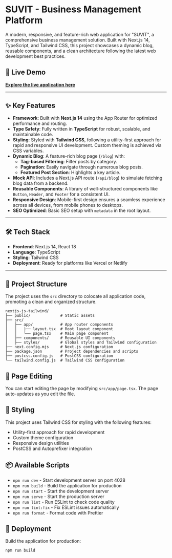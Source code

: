 # SUVIT - Business Management Platform

A modern, responsive, and feature-rich web application for "SUVIT", a comprehensive business management solution. Built with Next.js 14, TypeScript, and Tailwind CSS, this project showcases a dynamic blog, reusable components, and a clean architecture following the latest web development best practices.

## 🚀 Live Demo

[**Explore the live application here**](https://blog-task-git-main-harshacparmar2002-4603s-projects.vercel.app/blog)

---

## ✨ Key Features

-   **Framework**: Built with **Next.js 14** using the App Router for optimized performance and routing.
-   **Type Safety**: Fully written in **TypeScript** for robust, scalable, and maintainable code.
-   **Styling**: Styled with **Tailwind CSS**, following a utility-first approach for rapid and responsive UI development. Custom theming is achieved via CSS variables.
-   **Dynamic Blog**: A feature-rich blog page (`/blog`) with:
    -   **Tag-based Filtering**: Filter posts by category.
    -   **Pagination**: Easily navigate through numerous blog posts.
    -   **Featured Post Section**: Highlights a key article.
-   **Mock API**: Includes a Next.js API route (`/api/blog`) to simulate fetching blog data from a backend.
-   **Reusable Components**: A library of well-structured components like `Button`, `Header`, and `Footer` for a consistent UI.
-   **Responsive Design**: Mobile-first design ensures a seamless experience across all devices, from mobile phones to desktops.
-   **SEO Optimized**: Basic SEO setup with `metadata` in the root layout.

---

## 🛠️ Tech Stack

-   **Frontend**: Next.js 14, React 18
-   **Language**: TypeScript
-   **Styling**: Tailwind CSS
-   **Deployment**: Ready for platforms like Vercel or Netlify

---

## 📁 Project Structure

The project uses the `src` directory to colocate all application code, promoting a clean and organized structure.

```
nextjs-js-tailwind/
├── public/             # Static assets
├── src/
│   ├── app/            # App router components
│   │   ├── layout.tsx  # Root layout component
│   │   └── page.tsx    # Main page component
│   ├── components/     # Reusable UI components
│   ├── styles/         # Global styles and Tailwind configuration
├── next.config.mjs     # Next.js configuration
├── package.json        # Project dependencies and scripts
├── postcss.config.js   # PostCSS configuration
└── tailwind.config.js  # Tailwind CSS configuration

```

## 🧩 Page Editing

You can start editing the page by modifying `src/app/page.tsx`. The page auto-updates as you edit the file.

## 🎨 Styling

This project uses Tailwind CSS for styling with the following features:
- Utility-first approach for rapid development
- Custom theme configuration
- Responsive design utilities
- PostCSS and Autoprefixer integration

## 📦 Available Scripts

- `npm run dev` - Start development server on port 4028
- `npm run build` - Build the application for production
- `npm run start` - Start the development server
- `npm run serve` - Start the production server
- `npm run lint` - Run ESLint to check code quality
- `npm run lint:fix` - Fix ESLint issues automatically
- `npm run format` - Format code with Prettier

## 📱 Deployment

Build the application for production:

  ```bash
  npm run build
  ```